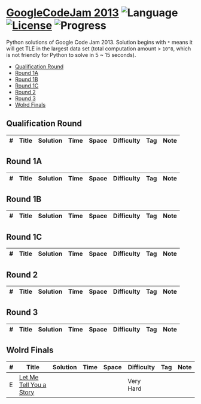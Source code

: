 # [GoogleCodeJam 2013](https://codejam.withgoogle.com/2013/challenges) ![Language](https://img.shields.io/badge/language-Python-orange.svg) [![License](https://img.shields.io/badge/license-MIT-blue.svg)](./LICENSE) ![Progress](https://img.shields.io/badge/progress-1%20%2F%2026-ff69b4.svg)

Python solutions of Google Code Jam 2013. Solution begins with `*` means it will get TLE in the largest data set (total computation amount > `10^8`, which is not friendly for Python to solve in 5 ~ 15 seconds).

* [Qualification Round](https://github.com/kamyu104/GoogleCodeJam-2013#qualification-round)
* [Round 1A](https://github.com/kamyu104/GoogleCodeJam-2013#round-1a)
* [Round 1B](https://github.com/kamyu104/GoogleCodeJam-2013#round-1b)
* [Round 1C](https://github.com/kamyu104/GoogleCodeJam-2013#round-1c)
* [Round 2](https://github.com/kamyu104/GoogleCodeJam-2013#round-2)
* [Round 3](https://github.com/kamyu104/GoogleCodeJam-2013#round-3)
* [Wolrd Finals](https://github.com/kamyu104/GoogleCodeJam-2013#world-finals)

## Qualification Round
| # | Title | Solution | Time | Space | Difficulty | Tag | Note |
|---| ----- | -------- | ---- | ----- | ---------- | --- | ---- |

## Round 1A
| # | Title | Solution | Time | Space | Difficulty | Tag | Note |
|---| ----- | -------- | ---- | ----- | ---------- | --- | ---- |

## Round 1B
| # | Title | Solution | Time | Space | Difficulty | Tag | Note |
|---| ----- | -------- | ---- | ----- | ---------- | --- | ---- |

## Round 1C
| # | Title | Solution | Time | Space | Difficulty | Tag | Note |
|---| ----- | -------- | ---- | ----- | ---------- | --- | ---- |

## Round 2
| # | Title | Solution | Time | Space | Difficulty | Tag | Note |
|---| ----- | -------- | ---- | ----- | ---------- | --- | ---- |

## Round 3
| # | Title | Solution | Time | Space | Difficulty | Tag | Note |
|---| ----- | -------- | ---- | ----- | ---------- | --- | ---- |

## Wolrd Finals
| # | Title | Solution | Time | Space | Difficulty | Tag | Note |
|---| ----- | -------- | ---- | ----- | ---------- | --- | ---- |
|E| [Let Me Tell You a Story](https://code.google.com/codejam/contest/2437491/dashboard#s=p4)|||| Very Hard | | |
